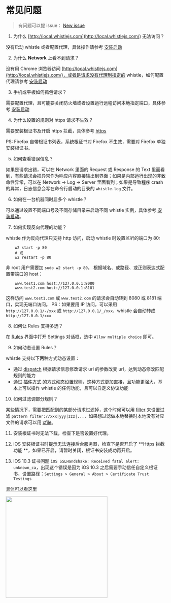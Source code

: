 # 常见问题

> 有问题可以提 issue： [New issue](https://github.com/avwo/whistle/issues/new)

1. 为什么 [http://local.whistlejs.com](http://local.whistlejs.com/) 无法访问？

 没有启动 whistle 或者配置代理，具体操作请参考 [安装启动](install.md)

2. 为什么 **Network** 上看不到请求？

 没有用 Chrome 浏览器访问 [http://local.whistlejs.com](http://local.whistlejs.com/)，或者是请求没有代理到指定的 whistle，如何配置代理请参考 [安装启动](install.md)

3. 手机或平板如何抓包请求？

 需要配置代理，且可能要关闭防火墙或者设置运行远程访问本地指定端口，具体参考 [安装启动](install.md)

4. 为什么设置的规则对 https 请求不生效？

 需要安装根证书及开启 https 拦截，具体参考 [https](webui/https.md)

 PS: Firefox 自带根证书列表，系统根证书对 Firefox 不生效，需要对 Firefox 单独安装根证书。

5. 如何查看错误信息？

 如果是请求出错，可以在 Network 里面的 Request 或 Response 的 Text 里面看到，有些请求会把异常作为响应内容直接输出到界面；如果是内部运行出现的非致命性异常，可以在 Network -> Log -> Server 里面看到；如果是导致程序 crash 的异常，日志信息会写在命令行启动的目录的 `whistle.log` 文件。

6. 如何在一台机器同时启多个 whistle？

 可以通过设置不同端口号及不同存储目录来启动不同 whistle 实例，具体参考 [安装启动](install.md)。

7. 如何实现反向代理的功能？

 whistle 作为反向代理只支持 http 访问，启动 whistle 时设置监听的端口为 80:

		w2 start -p 80
		# 或
		w2 restart -p 80


 非 root 用户需要加 `sudo w2 start -p 80`。
 ​
 根据域名、或路径、或正则表达式配置带端口的 host：

		www.test1.com host://127.0.0.1:8080
		www.test2.com host://127.0.0.1:8181

 这样访问 `www.test1.com` 或 `www.test2.com` 的请求会自动转到 8080 或 8181 端口，实现无端口访问。
PS：如果要用 IP 访问，可以采用 `http://127.0.0.1/-/xxx` 或 `http://127.0.0.1/_/xxx`，whistle 会自动转成 `http://127.0.0.1/xxx`

8. 如何让 Rules 支持多选？

 在 [Rules](webui/rules.md) 界面中打开 Settings 对话框，选中 `Allow multiple choice` 即可。

9. 如何动态设置 Rules？

  whistle 支持以下两种方式动态设置：

  - 通过 [dispatch](rules/dispatch.md) 根据请求信息修改请求 url 的参数改变 url，达到动态修改匹配规则的能力
  - 通过 [插件方式](plugins/plugins.md) 的方式动态设置规则，这种方式更加直接，且功能更强大，基本上可以操作 whistle 的任何功能，且可以自定义协议功能

10. 如何过滤调部分规则？

 某些情况下，需要把匹配到的某部分请求过滤掉，这个时候可以用 [filter](rules/filter.md) 来设置过滤 `pattern filter://xxx|yyy|zzz|...`，如果想过滤做本地替换时本地没有对应文件的请求可以用 [xfile](rules/rule/xfile.md)。

11. 安装根证书时无法下载，检查下是否设置好代理。

12. iOS 安装根证书时提示无法连接后台服务器，检查下是否开启了 **Https 拦截功能 **，如果已开启，请暂时关闭，根证书安装成功再开启。

13. iOS 10.3 证书问题
  `iOS SSLHandshake: Received fatal alert: unknown_ca`，出现这个错误是因为 iOS 10.3 之后需要手动信任自定义根证书，设置路径：`Settings > General > About > Certificate Trust Testings`

  [具体可以看这里](http://www.neglectedpotential.com/2017/04/trusting-custom-root-certificates-on-ios-10-3/)

  <img src="https://avwo.github.io/whistle/img/ios10.3_ca.PNG" width="320">
